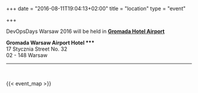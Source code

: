 +++
date = "2016-08-11T19:04:13+02:00"
title = "location"
type = "event"

+++

DevOpsDays Warsaw 2016 will be held in <b><a href="http://devopsdays.pl/venue/" target="_blank">Gromada Hotel Airport</a></b><br>

<strong>Gromada Warsaw Airport Hotel ***</strong> <br/>
17 Stycznia Street No. 32<br/>
02 - 148 Warsaw<br/>
<hr><br/>

{{< event_map >}}
